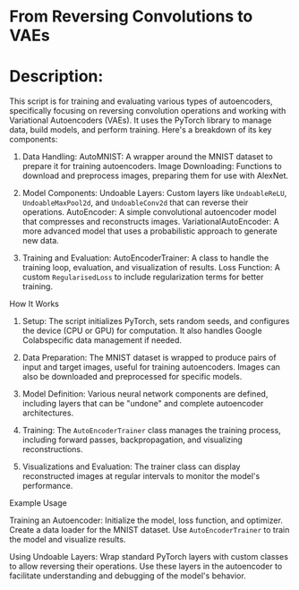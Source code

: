 # From Reversing Convolutions to VAEs

# Description:

This script is for training and evaluating various types of autoencoders, specifically focusing on reversing convolution operations and working with Variational Autoencoders (VAEs). It uses the PyTorch library to manage data, build models, and perform training. Here's a breakdown of its key components:

1. Data Handling:
    AutoMNIST: A wrapper around the MNIST dataset to prepare it for training autoencoders.
    Image Downloading: Functions to download and preprocess images, preparing them for use with AlexNet.

2. Model Components:
    Undoable Layers: Custom layers like `UndoableReLU`, `UndoableMaxPool2d`, and `UndoableConv2d` that can reverse their operations.
    AutoEncoder: A simple convolutional autoencoder model that compresses and reconstructs images.
    VariationalAutoEncoder: A more advanced model that uses a probabilistic approach to generate new data.

3. Training and Evaluation:
    AutoEncoderTrainer: A class to handle the training loop, evaluation, and visualization of results.
    Loss Function: A custom `RegularisedLoss` to include regularization terms for better training.

 How It Works

1. Setup: The script initializes PyTorch, sets random seeds, and configures the device (CPU or GPU) for computation. It also handles Google Colabspecific data management if needed.

2. Data Preparation: The MNIST dataset is wrapped to produce pairs of input and target images, useful for training autoencoders. Images can also be downloaded and preprocessed for specific models.

3. Model Definition: Various neural network components are defined, including layers that can be "undone" and complete autoencoder architectures.

4. Training: The `AutoEncoderTrainer` class manages the training process, including forward passes, backpropagation, and visualizing reconstructions.

5. Visualizations and Evaluation: The trainer class can display reconstructed images at regular intervals to monitor the model's performance.

 Example Usage

 Training an Autoencoder:
   Initialize the model, loss function, and optimizer.
   Create a data loader for the MNIST dataset.
   Use `AutoEncoderTrainer` to train the model and visualize results.

 Using Undoable Layers:
   Wrap standard PyTorch layers with custom classes to allow reversing their operations.
   Use these layers in the autoencoder to facilitate understanding and debugging of the model's behavior.

